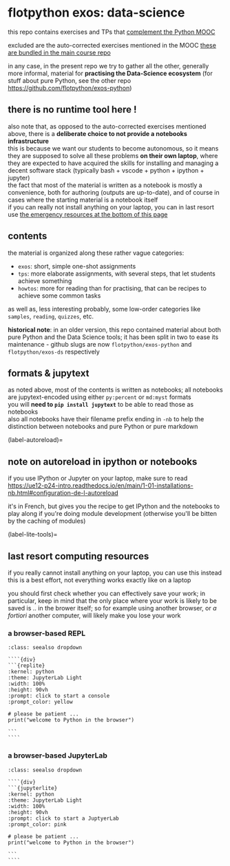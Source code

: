 # flotpython exos: data-science 

this repo contains exercises and TPs that [complement the Python MOOC](https://www.fun-mooc.fr/en/cours/python-3-des-fondamentaux-aux-concepts-avances-du-langage/)

excluded are the auto-corrected exercises mentioned in the MOOC
[these are bundled in the main course repo](https://github.com/flotpython/course)

in any case, in the present repo we try to gather all the other, generally more
informal, material for **practising the Data-Science ecosystem** (for stuff about pure Python, see the other repo <https://github.com/flotpython/exos-python>)

## there is no runtime tool here !

also note that, as opposed to the auto-corrected exercises mentioned above,
there is a **deliberate choice to not provide a notebooks infrastructure**  
this is because we want our students to become autonomous, so it means they are
supposed to solve all these problems **on their own laptop**, where they are
expected to have acquired the skills for installing and managing a decent
software stack (typically bash + vscode + python + ipython + jupyter)  
the fact that most of the material is written as a notebook is mostly a
convenience, both for authoring (outputs are up-to-date), and of course in cases
where the starting material is a notebook itself  
if you can really not install anything on your laptop, you can in last resort
use [the emergency resources at the bottom of this page](label-lite-tools)

## contents

the material is organized along these rather vague categories:

* `exos`: short, simple one-shot assignments
* `tps`: more elaborate assignments, with several steps, that let students
  achieve something
* `howtos`: more for reading than for practising, that can be recipes to achieve
  some common tasks

as well as, less interesting probably, some low-order categories like `samples`, `reading`, `quizzes`, etc.

**historical note**: in an older version, this repo contained material about both pure Python and the Data Science tools; it has been split in two to ease its maintenance - github slugs are now `flotpython/exos-python` and `flotpython/exos-ds` respectively

## formats & jupytext

as noted above, most of the contents is written as notebooks; all notebooks are
jupytext-encoded using either `py:percent` or `md:myst` formats  
you will **need to `pip install jupytext`** to be able to read those as notebooks  
also all notebooks have their filename prefix ending in `-nb` to help the
distinction between notebooks and pure Python or pure markdown

(label-autoreload)=
## note on autoreload in ipython or notebooks

if you use IPython or Jupyter on your laptop, make sure to read  
<https://ue12-p24-intro.readthedocs.io/en/main/1-01-installations-nb.html#configuration-de-l-autoreload>

it's in French, but gives you the recipe to get IPython and the notebooks to play along if you're doing module development (otherwise you'll be bitten by the caching of modules)

(label-lite-tools)=
## last resort computing resources

if you really cannot install anything on your laptop, you can use this instead  
this is a best effort, not everything works exactly like on a laptop  

you should first check whether you can effectively save your work; in
particular, keep in mind that the only place where your work is likely to be
saved is .. in the brower itself; so for example using another browser, or *a
fortiori* another computer, will likely make you lose your work

### a browser-based REPL


`````{admonition} browser-hosted IPython console
:class: seealso dropdown

````{div}
```{replite}
:kernel: python
:theme: JupyterLab Light
:width: 100%
:height: 90vh
:prompt: click to start a console
:prompt_color: yellow

# please be patient ...
print("welcome to Python in the browser")

```
````
`````

### a browser-based JupyterLab

`````{admonition} browser-hosted Jupyter Lab
:class: seealso dropdown

````{div}
```{jupyterlite}
:kernel: python
:theme: JupyterLab Light
:width: 100%
:height: 90vh
:prompt: click to start a JuptyerLab
:prompt_color: pink

# please be patient ...
print("welcome to Python in the browser")

```
````
`````
